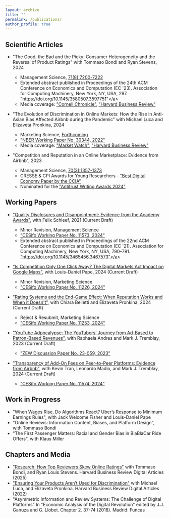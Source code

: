 ```yaml
---
layout: archive
title: ""
permalink: /publications/
author_profile: true
---
```


Scientific Articles
-----

* "The Good, the Bad and the Picky: Consumer Heterogeneity and the Reversal of Product Ratings" with Tommaso Bondi and Ryan Stevens, 2024
  * Management Science, <a href="https://pubsonline.informs.org/doi/10.1287/mnsc.2022.03281">71(8):7200-7222</a>
  * Extended abstract published in Proceedings of the 24th ACM Conference on Economics and Computation (EC '23). Association for Computing Machinery, New York, NY, USA, 297. <a href="https://dl.acm.org/doi/10.1145/3580507.3597751">"https://doi.org/10.1145/3580507.3597751"</a>
  * Media coverage: <a href="https://news.cornell.edu/stories/2024/12/good-products-can-be-hurt-experts-tough-ratings">"Cornell Chronicle"</a>, <a href="https://hbr.org/2025/01/research-how-top-reviewers-skew-online-ratings?">"Harvard Business Review"</a>
  
* "The Evolution of Discrimination in Online Markets: How the Rise in Anti-Asian Bias Affected Airbnb during the Pandemic" with Michael Luca and Elizaveta Pronkina, 2024 
  * Marketing Science, <a href="https://pubsonline.informs.org/doi/10.1287/mksc.2023.0112">Forthcoming</a>
  * <a href="https://www.nber.org/papers/w30344">"NBER Working Paper No. 30344, 2022"</a>
  * Media coverage: <a href="https://www.marketwatch.com/amp/story/scapegoating-minority-groups-can-shape-markets-asian-american-airbnb-hosts-saw-a-marked-decline-in-bookings-during-the-pandemic-11660576384">"Market Watch"</a>, <a href="https://hbr.org/2022/10/ensuring-your-products-arent-used-for-discrimination">"Harvard Business Review"</a>

* "Competition and Reputation in an Online Marketplace: Evidence from Airbnb", 2023
  * Management Science, <a href="https://doi.org/10.1287/mnsc.2023.4758">70(3):1357-1373</a>
  * CRESSE & CPI Awards for Young Researchers - <a href="https://ccianet.org/news/2021/09/ccia-sponsors-an-award-at-the-cresse-conference/">"Best Digital Economy Paper by the CCIA"</a>
  * Nominated for the <a href="https://awards.concurrences.com/en/awards/2024/academic-articles/competition-and-reputation-in-an-online-marketplace-evidence-from-airbnb">"Antitrust Writing Awards 2024"</a>
  
Working Papers
-----

* <a href="https://www.cesifo.org/en/publications/2024/working-paper/quality-disclosures-and-disappointment-evidence-academy-nominations">"Quality Disclosures and Disappointment: Evidence from the Academy Awards"</a>, with Felix Schleef, 2021 (Current Draft)
  * Minor Revision, Management Science 
  * <a href="https://www.cesifo.org/en/publications/2024/working-paper/quality-disclosures-and-disappointment-evidence-academy-nominations">"CESifo Working Paper No. 11573, 2024"</a>
  * Extended abstract published in Proceedings of the 22nd ACM Conference on Economics and Computation (EC '21). Association for Computing Machinery, New York, NY, USA, 790–791. <a href="https://dl.acm.org/doi/10.1145/3465456.3467573">"https://doi.org/10.1145/3465456.3467573"</a>

* <a href="https://www.cesifo.org/en/publications/2024/working-paper/competition-only-one-click-away-digital-markets-act-impact-google">"Is Competition Only One Click Away? The Digital Markets Act Impact on Google Maps"</a>, with Louis-Daniel Pape, 2024 (Current Draft)
  * Minor Revision, Marketing Science 
  * <a href="https://www.cesifo.org/en/publications/2024/working-paper/competition-only-one-click-away-digital-markets-act-impact-google">"CESifo Working Paper No. 11226, 2024"</a> 

* <a href="https://www.cesifo.org/en/publications/2024/working-paper/rating-systems-and-end-game-effect-when-reputation-works-and-when">"Rating Systems and the End-Game Effect: When Reputation Works and When it Doesn't"</a>, with Chiara Belletti and Elizaveta Pronkina, 2024 (Current Draft)
  * Reject & Resubmit, Marketing Science   
  * <a href="https://www.cesifo.org/en/publications/2024/working-paper/rating-systems-and-end-game-effect-when-reputation-works-and-when">"CESifo Working Paper No. 11253, 2024"</a>

* <a href="https://ftp.zew.de/pub/zew-docs/dp/dp23059.pdf">"YouTube Adpocalypse: The YouTubers’ Journey from Ad-Based to Patron-Based Revenues"</a>, with Raphaela Andres and Mark J. Tremblay, 2023 (Current Draft)
  * <a href="https://ftp.zew.de/pub/zew-docs/dp/dp23059.pdf">"ZEW Discussion Paper No. 23-059, 2023"</a>

* <a href="https://www.cesifo.org/en/publications/2024/working-paper/transparency-add-fees-peer-peer-platforms-evidence-airbnb">"Transparency of Add-On Fees on Peer-to-Peer Platforms: Evidence from Airbnb"</a>, with Kevin Tran, Leonardo Madio, and Mark J. Tremblay, 2024 (Current Draft)
  * <a href="https://www.cesifo.org/en/publications/2024/working-paper/transparency-add-fees-peer-peer-platforms-evidence-airbnb">"CESifo Working Paper No. 11574, 2024"</a>


Work in Progress
-----

* "When Wages Rise, Do Algorithms React? Uber’s Response to Minimum Earnings Rules", with Jack Welcome Fisher and Louis-Daniel Pape
* "Online Reviews: Information Content, Biases, and Platform Design", with Tommaso Bondi
* "The First Passenger Matters: Racial and Gender Bias in BlaBlaCar Ride Offers", with Klaus Miller


Chapters and Media
-----

* <a href="https://hbr.org/2025/01/research-how-top-reviewers-skew-online-ratings?">"Research: How Top Reviewers Skew Online Ratings"</a> with Tommaso Bondi, and Ryan Louis Stevens. Harvard Business Review Digital Articles (2025)
* <a href="https://hbr.org/2022/10/ensuring-your-products-arent-used-for-discrimination">"Ensuring Your Products Aren’t Used for Discrimination"</a> with Michael Luca, and Elizaveta Pronkina. Harvard Business Review Digital Articles (2022)
* "Asymmetric Information and Review Systems: The Challenge of Digital Platforms" In "Economic Analysis of the Digital Revolution" edited by J.J. Ganuza and G. Llobet. Chapter 2. 37-74 (2018). Madrid: Funcas
